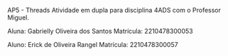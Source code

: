 AP5 - Threads
Atividade em dupla para disciplina 4ADS com o Professor Miguel.

Aluna: Gabrielly Oliveira dos Santos
Matrícula: 2210478300053

Aluno: Erick de Oliveira Rangel
Matrícula: 2210478300057